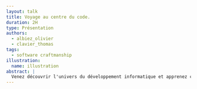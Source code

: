 ```yaml
---
layout: talk
title: Voyage au centre du code.
duration: 2H
type: Présentation
authors:
  - albiez_olivier
  - clavier_thomas
tags:
  - software craftmanship
illustration:
  name: illustration
abstract: |
  Venez découvrir l'univers du développement informatique et apprenez comment vous prémunir de ses dangers grâce au Software craftsmanship.
---
```

